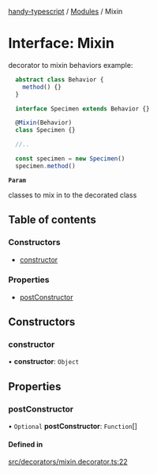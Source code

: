 [handy-typescript](../README.md) / [Modules](../modules.md) / Mixin

# Interface: Mixin

decorator to mixin behaviors
example:
```typescript
  abstract class Behavior {
    method() {}
  }

  interface Specimen extends Behavior {}

  @Mixin(Behavior)
  class Specimen {}

  //..

  const specimen = new Specimen()
  specimen.method()
```

**`Param`**

classes to mix in to the decorated class

## Table of contents

### Constructors

- [constructor](Mixin.md#constructor)

### Properties

- [postConstructor](Mixin.md#postconstructor)

## Constructors

### constructor

• **constructor**: `Object`

## Properties

### postConstructor

• `Optional` **postConstructor**: `Function`[]

#### Defined in

[src/decorators/mixin.decorator.ts:22](https://github.com/robbiemu/handy-typescript/blob/d966559/src/decorators/mixin.decorator.ts#L22)
